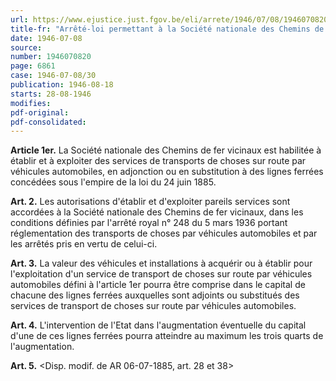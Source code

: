 ```yaml
---
url: https://www.ejustice.just.fgov.be/eli/arrete/1946/07/08/1946070820/justel
title-fr: "Arrêté-loi permettant à la Société nationale des Chemins de fer vicinaux d'établir des services de transport automobile de marchandises par route. (NOTE : Abrogé pour la Communauté flamande par DCFL 2001-04-20/45, art. 70; En vigueur : indéterminée) Voir modification(s)"
date: 1946-07-08
source:
number: 1946070820
page: 6861
case: 1946-07-08/30
publication: 1946-08-18
starts: 28-08-1946
modifies:
pdf-original:
pdf-consolidated:
---
```


**Article 1er.** La Société nationale des Chemins de fer vicinaux est habilitée à établir et à exploiter des services de transports de choses sur route par véhicules automobiles, en adjonction ou en substitution à des lignes ferrées concédées sous l'empire de la loi du 24 juin 1885.

**Art. 2.** Les autorisations d'établir et d'exploiter pareils services sont accordées à la Société nationale des Chemins de fer vicinaux, dans les conditions définies par l'arrêté royal n° 248 du 5 mars 1936 portant réglementation des transports de choses par véhicules automobiles et par les arrêtés pris en vertu de celui-ci.

**Art. 3.** La valeur des véhicules et installations à acquérir ou à établir pour l'exploitation d'un service de transport de choses sur route par véhicules automobiles défini à l'article 1er pourra être comprise dans le capital de chacune des lignes ferrées auxquelles sont adjoints ou substitués des services de transport de choses sur route par véhicules automobiles.

**Art. 4.** L'intervention de l'Etat dans l'augmentation éventuelle du capital d'une de ces lignes ferrées pourra atteindre au maximum les trois quarts de l'augmentation.

**Art. 5.** <Disp. modif. de AR 06-07-1885, art. 28 et 38>
